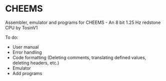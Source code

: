 # CHEEMS
Assembler, emulator and programs for CHEEMS - An 8 bit 1.25 Hz redstone CPU by TosinV1

To do:
- User manual
- Error handling
- Code formatting (Deleting comments, translating defined values, deleting headers, etc.)
- Emulator
- Add programs
